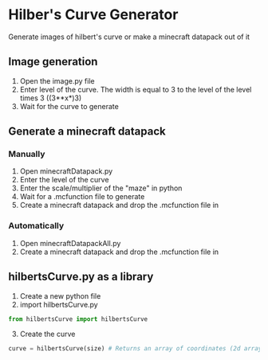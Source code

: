 # Hilber's Curve Generator
Generate images of hilbert's curve or make a minecraft datapack out of it

## Image generation
1. Open the image.py file
2. Enter level of the curve. The width is equal to 3 to the level of the level times 3 ((3**x*)3)
3. Wait for the curve to generate

## Generate a minecraft datapack
### Manually
1. Open minecraftDatapack.py
2. Enter the level of the curve
3. Enter the scale/multiplier of the "maze" in python
4. Wait for a .mcfunction file to generate
5. Create a minecraft datapack and drop the .mcfunction file in

### Automatically
1. Open minecraftDatapackAll.py
2. Create a minecraft datapack and drop the .mcfunction file in

## hilbertsCurve.py as a library
1. Create a new python file
2. import hilbertsCurve.py
```python
from hilbertsCurve import hilbertsCurve
```
3. Create the curve
```python
curve = hilbertsCurve(size) # Returns an array of coordinates (2d array) of the curve from first point to last
```
